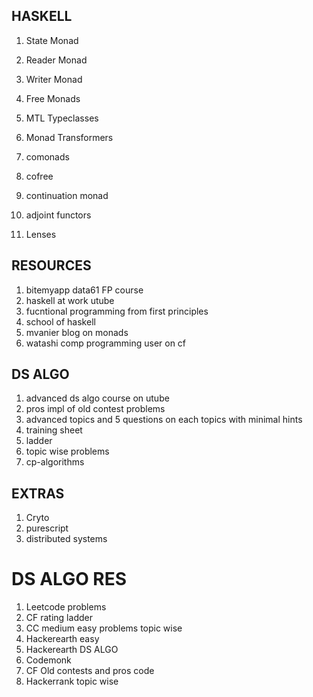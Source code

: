 ## HASKELL


1. State Monad
2. Reader Monad
3. Writer Monad
4. Free Monads
5. MTL Typeclasses
6. Monad Transformers

7. comonads
8. cofree
9. continuation monad
10. adjoint functors

11. Lenses

## RESOURCES

1. bitemyapp data61 FP course
2. haskell at work utube
3. fucntional programming from first principles
4. school of haskell
5. mvanier blog on monads
6. watashi comp programming user on cf

## DS ALGO

1. advanced ds algo course on utube
2. pros impl of old contest problems
3. advanced topics and 5 questions on each topics with minimal hints
4. training sheet
5. ladder
6. topic wise problems
7. cp-algorithms

## EXTRAS

1. Cryto
2. purescript
3. distributed systems




# DS ALGO RES

1. Leetcode problems
2. CF rating ladder
3. CC medium easy problems topic wise
4. Hackerearth easy
5. Hackerearth DS ALGO
6. Codemonk
7. CF Old contests and pros code
8. Hackerrank topic wise
